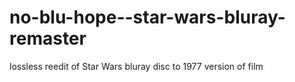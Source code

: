 # no-blu-hope--star-wars-bluray-remaster
lossless reedit of Star Wars bluray disc to 1977 version of film
